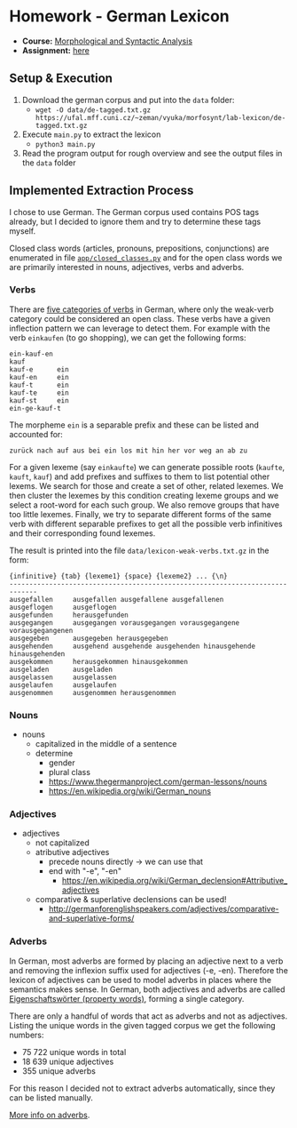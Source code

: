Homework - German Lexicon
=========================

- **Course:** [Morphological and Syntactic Analysis](https://ufal.mff.cuni.cz/courses/npfl094)
- **Assignment:** [here](https://ufal.mff.cuni.cz/~zeman/vyuka/morfosynt/lab-lexicon/index.html)


Setup & Execution
-----------------

1. Download the german corpus and put into the `data` folder:
    - `wget -O data/de-tagged.txt.gz https://ufal.mff.cuni.cz/~zeman/vyuka/morfosynt/lab-lexicon/de-tagged.txt.gz`
2. Execute `main.py` to extract the lexicon
    - `python3 main.py`
3. Read the program output for rough overview and see the output files in the `data` folder


Implemented Extraction Process
------------------------------

I chose to use German. The German corpus used contains POS tags already, but I decided to ignore them and try to determine these tags myself.

Closed class words (articles, pronouns, prepositions, conjunctions) are enumerated in file [`app/closed_classes.py`](app/closed_classes.py) and for the open class words we are primarily interested in nouns, adjectives, verbs and adverbs.


### Verbs

There are [five categories of verbs](http://germanforenglishspeakers.com/verbs/verb-types/) in German, where only the weak-verb category could be considered an open class. These verbs have a given inflection pattern we can leverage to detect them. For example with the verb `einkaufen` (to go shopping), we can get the following forms:

```
ein-kauf-en
kauf
kauf-e      ein
kauf-en     ein
kauf-t      ein
kauf-te     ein
kauf-st     ein
ein-ge-kauf-t
```

The morpheme `ein` is a separable prefix and these can be listed and accounted for:

```
zurück nach auf aus bei ein los mit hin her vor weg an ab zu
```

For a given lexeme (say `einkaufte`) we can generate possible roots (`kaufte`, `kauft`, `kauf`) and add prefixes and suffixes to them to list potential other lexems. We search for those and create a set of other, related lexemes. We then cluster the lexemes by this condition creating lexeme groups and we select a root-word for each such group. We also remove groups that have too little lexemes. Finally, we try to separate different forms of the same verb with different separable prefixes to get all the possible verb infinitives and their corresponding found lexemes.

The result is printed into the file `data/lexicon-weak-verbs.txt.gz` in the form:

```
{infinitive} {tab} {lexeme1} {space} {lexeme2} ... {\n}
-----------------------------------------------------------------------------
ausgefallen     ausgefallen ausgefallene ausgefallenen
ausgeflogen     ausgeflogen
ausgefunden     herausgefunden
ausgegangen     ausgegangen vorausgegangen vorausgegangene vorausgegangenen
ausgegeben      ausgegeben herausgegeben
ausgehenden     ausgehend ausgehende ausgehenden hinausgehende hinausgehenden
ausgekommen     herausgekommen hinausgekommen
ausgeladen      ausgeladen
ausgelassen     ausgelassen
ausgelaufen     ausgelaufen
ausgenommen     ausgenommen herausgenommen
```


### Nouns

- nouns
    - capitalized in the middle of a sentence
    - determine
        - gender
        - plural class
        - https://www.thegermanproject.com/german-lessons/nouns
        - https://en.wikipedia.org/wiki/German_nouns


### Adjectives

- adjectives
    - not capitalized
    - atributive adjectives
        - precede nouns directly -> we can use that
        - end with "-e", "-en"
            - https://en.wikipedia.org/wiki/German_declension#Attributive_adjectives
    - comparative & superlative declensions can be used!
        - http://germanforenglishspeakers.com/adjectives/comparative-and-superlative-forms/


### Adverbs

In German, most adverbs are formed by placing an adjective next to a verb and removing the inflexion suffix used for adjectives (-e, -en). Therefore the lexicon of adjectives can be used to model adverbs in places where the semantics makes sense. In German, both adjectives and adverbs are called [Eigenschaftswörter (property words)](https://en.wikipedia.org/wiki/Adjective#Adverbs), forming a single category.

There are only a handful of words that act as adverbs and not as adjectives. Listing the unique words in the given tagged corpus we get the following numbers:

- 75 722 unique words in total
- 18 639 unique adjectives
- 355 unique adverbs

For this reason I decided not to extract adverbs automatically, since they can be listed manually.

[More info on adverbs](http://germanforenglishspeakers.com/other/adverbs/).
